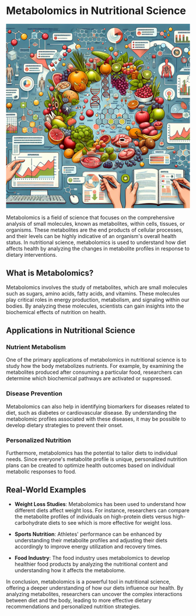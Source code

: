 # Metabolomics in Nutritional Science

![Understanding Metabolomics in Nutrition](https://raw.githubusercontent.com/Kanakjr/100-days-of-AI-Writing/main/images/Metabolomics-in-Nutritional-Science.png)

Metabolomics is a field of science that focuses on the comprehensive analysis of small molecules, known as metabolites, within cells, tissues, or organisms. These metabolites are the end products of cellular processes, and their levels can be highly indicative of an organism's overall health status. In nutritional science, metabolomics is used to understand how diet affects health by analyzing the changes in metabolite profiles in response to dietary interventions.

## What is Metabolomics?

Metabolomics involves the study of metabolites, which are small molecules such as sugars, amino acids, fatty acids, and vitamins. These molecules play critical roles in energy production, metabolism, and signaling within our bodies. By analyzing these molecules, scientists can gain insights into the biochemical effects of nutrition on health.

## Applications in Nutritional Science

### Nutrient Metabolism

One of the primary applications of metabolomics in nutritional science is to study how the body metabolizes nutrients. For example, by examining the metabolites produced after consuming a particular food, researchers can determine which biochemical pathways are activated or suppressed.

### Disease Prevention

Metabolomics can also help in identifying biomarkers for diseases related to diet, such as diabetes or cardiovascular disease. By understanding the metabolomic profiles associated with these diseases, it may be possible to develop dietary strategies to prevent their onset.

### Personalized Nutrition

Furthermore, metabolomics has the potential to tailor diets to individual needs. Since everyone's metabolite profile is unique, personalized nutrition plans can be created to optimize health outcomes based on individual metabolic responses to food.

## Real-World Examples

- **Weight Loss Studies**: Metabolomics has been used to understand how different diets affect weight loss. For instance, researchers can compare the metabolite profiles of individuals on high-protein diets versus high-carbohydrate diets to see which is more effective for weight loss.

- **Sports Nutrition**: Athletes' performance can be enhanced by understanding their metabolite profiles and adjusting their diets accordingly to improve energy utilization and recovery times.

- **Food Industry**: The food industry uses metabolomics to develop healthier food products by analyzing the nutritional content and understanding how it affects the metabolome.

In conclusion, metabolomics is a powerful tool in nutritional science, offering a deeper understanding of how our diets influence our health. By analyzing metabolites, researchers can uncover the complex interactions between diet and the body, leading to more effective dietary recommendations and personalized nutrition strategies.

